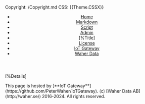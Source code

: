 Copyright: /Copyright.md
CSS: {{Theme.CSSX}}

<header>
<nav>

* [Home](/Index.md)
* [Markdown](/Markdown.md)
* [Script](/Script.md)
* [Admin](/Admin.md)
* [%Title]
* [License](/Copyright.md)
* [IoT Gateway](https://github.com/PeterWaher/IoTGateway)
* [Waher Data](http://waher.se/)

</nav>
</header>
<main>

[%Details]

</main>
<footer>
<span>
This page is hosted by [**IoT Gateway**](https://github.com/PeterWaher/IoTGateway). (c) [Waher Data AB](http://waher.se/) 2016-2024. All rights reserved.
</span>
</footer>
